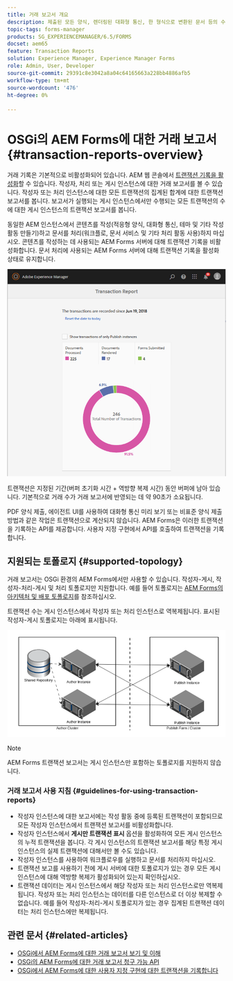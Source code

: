 ```yaml
---
title: 거래 보고서 개요
description: 제출된 모든 양식, 렌더링된 대화형 통신, 한 형식으로 변환된 문서 등의 수를 유지합니다.
topic-tags: forms-manager
products: SG_EXPERIENCEMANAGER/6.5/FORMS
docset: aem65
feature: Transaction Reports
solution: Experience Manager, Experience Manager Forms
role: Admin, User, Developer
source-git-commit: 29391c8e3042a8a04c64165663a228bb4886afb5
workflow-type: tm+mt
source-wordcount: '476'
ht-degree: 0%

---
```


# OSGi의 AEM Forms에 대한 거래 보고서 {#transaction-reports-overview}

<!--## Introduction {#introduction}

Transaction reports in AEM Forms let you keep a count of all transactions taken place since a specified date on your AEM Forms deployment. The objective is to provide information about product usage and help business stakeholders understand their digital processing volumes. Examples of a transaction include:

* Submission of an adaptive form, an HTML5 Form, or a form set
* Rendition of a print or a web version of an interactive communication
* Conversion of a document from one file format to another

For more information on what is considered a transaction, see [Billable APIs](../../forms/using/transaction-reports-billable-apis.md).-->

거래 기록은 기본적으로 비활성화되어 있습니다. AEM 웹 콘솔에서 [트랜잭션 기록을 활성화](../../forms/using/viewing-and-understanding-transaction-reports.md#setting-up-transaction-reports)할 수 있습니다. 작성자, 처리 또는 게시 인스턴스에 대한 거래 보고서를 볼 수 있습니다. 작성자 또는 처리 인스턴스에 대한 모든 트랜잭션의 집계된 합계에 대한 트랜잭션 보고서를 봅니다. 보고서가 실행되는 게시 인스턴스에서만 수행되는 모든 트랜잭션의 수에 대한 게시 인스턴스의 트랜잭션 보고서를 봅니다.

동일한 AEM 인스턴스에서 콘텐츠를 작성(적응형 양식, 대화형 통신, 테마 및 기타 작성 활동 만들기)하고 문서를 처리(워크플로, 문서 서비스 및 기타 처리 활동 사용)하지 마십시오. 콘텐츠를 작성하는 데 사용되는 AEM Forms 서버에 대해 트랜잭션 기록을 비활성화합니다. 문서 처리에 사용되는 AEM Forms 서버에 대해 트랜잭션 기록을 활성화 상태로 유지합니다.

![sample-transaction-report-author-1](assets/sample-transaction-report-author-1.png)

트랜잭션은 지정된 기간(버퍼 초기화 시간 + 역방향 복제 시간) 동안 버퍼에 남아 있습니다. 기본적으로 거래 수가 거래 보고서에 반영되는 데 약 90초가 소요됩니다.

PDF 양식 제출, 에이전트 UI를 사용하여 대화형 통신 미리 보기 또는 비표준 양식 제출 방법과 같은 작업은 트랜잭션으로 계산되지 않습니다. AEM Forms은 이러한 트랜잭션을 기록하는 API를 제공합니다. 사용자 지정 구현에서 API를 호출하여 트랜잭션을 기록합니다.

## 지원되는 토폴로지 {#supported-topology}

거래 보고서는 OSGi 환경의 AEM Forms에서만 사용할 수 있습니다. 작성자-게시, 작성자-처리-게시 및 처리 토폴로지만 지원합니다. 예를 들어 토폴로지는 [AEM Forms의 아키텍처 및 배포 토폴로지](../../forms/using/transaction-reports-overview.md)를 참조하십시오.

트랜잭션 수는 게시 인스턴스에서 작성자 또는 처리 인스턴스로 역복제됩니다. 표시된 작성자-게시 토폴로지는 아래에 표시됩니다.

![simple-author-publish-topology](assets/simple-author-publish-topology.png)

>[!NOTE]
>
>AEM Forms 트랜잭션 보고서는 게시 인스턴스만 포함하는 토폴로지를 지원하지 않습니다.

### 거래 보고서 사용 지침 {#guidelines-for-using-transaction-reports}

* 작성자 인스턴스에 대한 보고서에는 작성 활동 중에 등록된 트랜잭션이 포함되므로 모든 작성자 인스턴스에서 트랜잭션 보고서를 비활성화합니다.
* 작성자 인스턴스에서 **게시만 트랜잭션 표시** 옵션을 활성화하여 모든 게시 인스턴스의 누적 트랜잭션을 봅니다. 각 게시 인스턴스의 트랜잭션 보고서를 해당 특정 게시 인스턴스의 실제 트랜잭션에 대해서만 볼 수도 있습니다.
* 작성자 인스턴스를 사용하여 워크플로우를 실행하고 문서를 처리하지 마십시오.
* 트랜잭션 보고를 사용하기 전에 게시 서버에 대한 토폴로지가 있는 경우 모든 게시 인스턴스에 대해 역방향 복제가 활성화되어 있는지 확인하십시오.
* 트랜잭션 데이터는 게시 인스턴스에서 해당 작성자 또는 처리 인스턴스로만 역복제됩니다. 작성자 또는 처리 인스턴스는 데이터를 다른 인스턴스로 더 이상 복제할 수 없습니다. 예를 들어 작성자-처리-게시 토폴로지가 있는 경우 집계된 트랜잭션 데이터는 처리 인스턴스에만 복제됩니다.

## 관련 문서 {#related-articles}

* [OSGi에서 AEM Forms에 대한 거래 보고서 보기 및 이해](../../forms/using/viewing-and-understanding-transaction-reports.md)
* [OSGi의 AEM Forms에 대한 거래 보고서 청구 가능 API](../../forms/using/transaction-reports-billable-apis.md)
* [OSGi에서 AEM Forms에 대한 사용자 지정 구현에 대한 트랜잭션을 기록합니다](/help/forms/using/record-transaction-custom-implementation.md)
